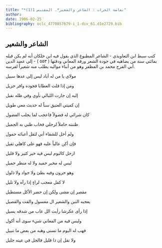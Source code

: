 ```yaml
---
title: "*نفاضة الجراب : الشاعر والشعير*. المقتبس 1(1)"
author: 
date: 1906-02-25
bibliography: oclc_4770057679-i_1-div_61.d1e2729.bib
---
```




##  الشاعر والشعير 


 كتب سبط ابن التعاويذي - الشاعر المطبوع الذي يقول فيه ابن خلكان أنه لم يكن قبله بمائتي سنة من يضاهيه في جودة الشعر ورقة المعاني ودقتها ( ٥٥٣ ) - إلى عضد الدين أبي الفرج محمد بن المظفر وهو من أبناء مواليه يطلب منه شعيراً لفرسه. 
 
 مولاي يا من له أياد   ليس إلى عدها سبيل  

 ومن إذا قلت العطايا   فجوده وافر جزيل  

 إليه إن جارت الليالي   نأوي وفي ظله نقيل  

 إن كميتي العتيق سناً   له حديث معي طويل  

 كان شرائي له فضولاً   فاعجب لما يجلب الفضول  

 ظننته حاملاً لرحلي   فخاب ظني به الجميل  

 ولم أخل للشقاء أني   لثقل أعبائه حمول  

 فإن أكن عالياً عليه   فهو على كاهلي ثقيل  

 ازحل كالبوم ليس فيه   خير كثير ولا قليل  

 ليس له مخبر حميد   ولا له منظر جميل  

 وهو حرون وفيه بطئ   ولا جواد ولا ذلول  
 
 لا كفل معجب لراءٍ   إذا رآه ولا تليل  

 مقصر إن مشى ولكن   إن حضر الأكل مستطيل  

 يعجبه التبن والشعير ال   مغسول والقت والقصيل  

 إذا رأى عكرشا رأيت الل   عاب من شدقه يسيل  

 وليس فيه من المعاني   شيء سوى أنه أكول  

 فهب له اليوم ما تسنى   وهبه من بعض ما تنييل  

 ولا تقل إن ذا قليل   فالجل في عينه جليل  
